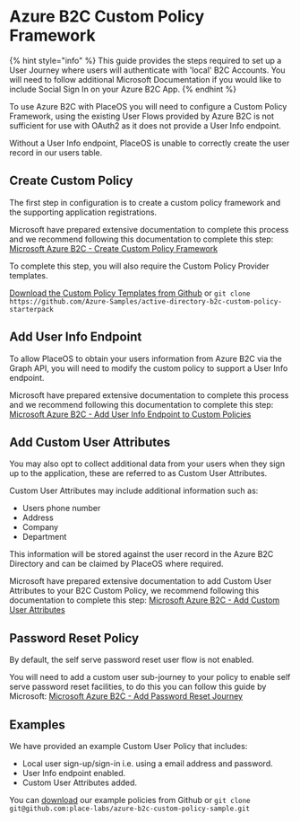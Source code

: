 # Azure B2C Custom Policy Framework

{% hint style="info" %}
This guide provides the steps required to set up a User Journey where users will authenticate with 'local' B2C Accounts. You will need to follow additional Microsoft Documentation if you would like to include Social Sign In on your Azure B2C App.
{% endhint %}

To use Azure B2C with PlaceOS you will need to configure a Custom Policy Framework, using the existing User Flows provided by Azure B2C is not sufficient for use with OAuth2 as it does not provide a User Info endpoint.

Without a User Info endpoint, PlaceOS is unable to correctly create the user record in our users table.&#x20;

## Create Custom Policy

The first step in configuration is to create a custom policy framework and the supporting application registrations.

Microsoft have prepared extensive documentation to complete this process and we recommend following this documentation to complete this step: [Microsoft Azure B2C - Create Custom Policy Framework](https://docs.microsoft.com/en-us/azure/active-directory-b2c/tutorial-create-user-flows?pivots=b2c-custom-policy)

To complete this step, you will also require the Custom Policy Provider templates.

[Download the Custom Policy Templates from Github](https://github.com/Azure-Samples/active-directory-b2c-custom-policy-starterpack/archive/master.zip) or `git clone https://github.com/Azure-Samples/active-directory-b2c-custom-policy-starterpack`

## Add User Info Endpoint

To allow PlaceOS to obtain your users information from Azure B2C via the Graph API, you will need to modify the custom policy to support a User Info endpoint.&#x20;

Microsoft have prepared extensive documentation to complete this process and we recommend following this documentation to complete this step: [Microsoft Azure B2C - Add User Info Endpoint to Custom Policies ](https://docs.microsoft.com/en-us/azure/active-directory-b2c/userinfo-endpoint?pivots=b2c-custom-policy)

## Add Custom User Attributes

You may also opt to collect additional data from your users when they sign up to the application, these are referred to as Custom User Attributes.

Custom User Attributes may include additional information such as:

* Users phone number
* Address
* Company
* Department

This information will be stored against the user record in the Azure B2C Directory and can be claimed by PlaceOS where required.&#x20;

Microsoft have prepared extensive documentation to add Custom User Attributes to your B2C Custom Policy, we recommend following this documentation to complete this step: [Microsoft Azure B2C - Add Custom User Attributes](https://docs.microsoft.com/en-us/azure/active-directory-b2c/configure-user-input?pivots=b2c-custom-policy)

## Password Reset Policy

By default, the self serve password reset user flow is not enabled.

You will need to add a custom user sub-journey to your policy to enable self serve password reset facilities, to do this you can follow this guide by Microsoft: [Microsoft Azure B2C - Add Password Reset Journey](https://docs.microsoft.com/en-us/azure/active-directory-b2c/add-password-reset-policy?pivots=b2c-custom-policy)

## Examples

We have provided an example Custom User Policy that includes:

* Local user sign-up/sign-in i.e. using a email address and password.
* User Info endpoint enabled.
* Custom User Attributes added.

You can [download](https://github.com/place-labs/azure-b2c-custom-policy-sample/archive/refs/heads/main.zip) our example policies from Github or `git clone git@github.com:place-labs/azure-b2c-custom-policy-sample.git`
